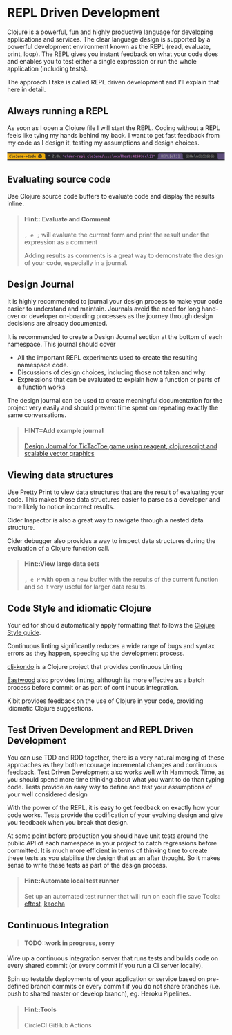 # REPL Driven Development

Clojure is a powerful, fun and highly productive language for developing applications and services.  The clear language design is supported by a powerful development environment known as the REPL (read, evaluate, print, loop).  The REPL gives you instant feedback on what your code does and enables you to test either a single expression or run the whole application (including tests).

The approach I take is called REPL driven development and I'll explain that here in detail.


## Always running a REPL

As soon as I open a Clojure file I will start the REPL.  Coding without a REPL feels like tying my hands behind my back.  I want to get fast feedback from my code as I design it, testing my assumptions and design choices.

![Spacemacs Clojure REPL buffer powerbar](/images/spacemacs-clojure-repl-buffer-powerbar.png)


## Evaluating source code

Use Clojure source code buffers to evaluate code and display the results inline.

> #### Hint:: Evaluate and Comment
> `, e ;` will evaluate the current form and print the result under the expression as a comment
>
> Adding results as comments is a great way to demonstrate the design of your code, especially in a journal.


## Design Journal

It is highly recommended to journal your design process to make your code easier to understand and maintain.  Journals avoid the need for long hand-over or developer on-boarding processes as the journey through design decisions are already documented.

It is recommended to create a Design Journal section at the bottom of each namespace.  This journal should cover

* All the important REPL experiments used to create the resulting namespace code.
* Discussions of design choices, including those not taken and why.
* Expressions that can be evaluated to explain how a function or parts of a function works

The design journal can be used to create meaningful documentation for the project very easily and should prevent time spent on repeating exactly the same conversations.

> #### HINT::Add example journal
> [Design Journal for TicTacToe game using reagent, clojurescript and scalable vector graphics](https://github.com/jr0cket/tictactoe-reagent/blob/master/src/tictactoe_reagent/core.cljs#L124)


## Viewing data structures

Use Pretty Print to view data structures that are the result of evaluating your code.  This makes those data structures easier to parse as a developer and more likely to notice incorrect results.

Cider Inspector is also a great way to navigate through a nested data structure.

Cider debugger also provides a way to inspect data structures during the evaluation of a Clojure function call.

> #### Hint::View large data sets
> `, e P` with open a new buffer with the results of the current function and so it very useful for larger data results.


## Code Style and idiomatic Clojure

Your editor should automatically apply formatting that follows the [Clojure Style guide](https://github.com/bbatsov/clojure-style-guide).

Continuous linting significantly reduces a wide range of bugs and syntax errors as they happen, speeding up the development process.

[clj-kondo](https://github.com/borkdude/clj-kondo) is a Clojure project that provides continuous Linting

[Eastwood](https://github.com/jonase/eastwood) also provides linting, although its more effective as a batch process before commit or as part of cont inuous integration.

Kibit provides feedback on the use of Clojure in your code, providing idiomatic Clojure suggestions.


## Test Driven Development and REPL Driven Development

You can use TDD and RDD together, there is a very natural merging of these approaches as they both encourage incremental changes and continuous feedback.  Test Driven Development also works well with Hammock Time, as you should spend more time thinking about what you want to do than typing code.  Tests provide an easy way to define and test your assumptions of your well considered design

With the power of the REPL, it is easy to get feedback on exactly how your code works.  Tests provide the codification of your evolving design and give you feedback when you break that design.

At some point before production you should have unit tests around the public API of each namespace in your project to catch regressions before committed.  It is much more efficient in terms of thinking time to create these tests as you stabilise the design that as an after thought.  So it makes sense to write these tests as part of the design process.

> #### Hint::Automate local test runner
> Set up an automated test runner that will run on each file save
> Tools: [eftest](https://github.com/weavejester/eftest), [kaocha](https://github.com/lambdaisland/kaocha)

## Continuous Integration

> #### TODO::work in progress, sorry

Wire up a continuous integration server that runs tests and builds code on every shared commit (or every commit if you run a CI server locally).

Spin up testable deployments of your application or service based on pre-defined branch commits or every commit if you do not share branches (i.e. push to shared master or develop branch), eg. Heroku Pipelines.

> #### Hint::Tools
> CircleCI
> GitHub Actions
